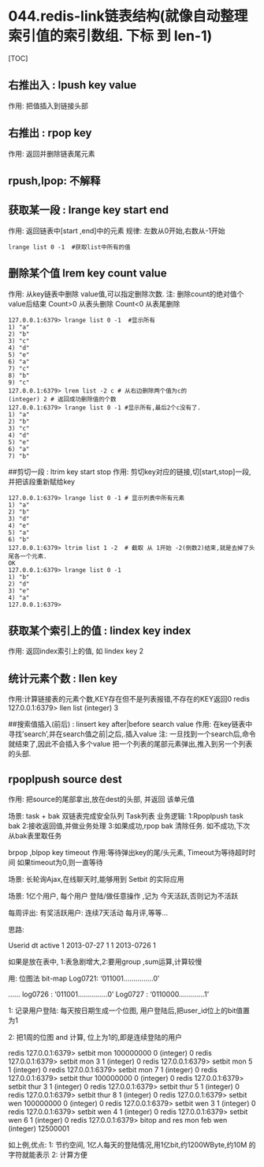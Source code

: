 # 044.redis-link链表结构(就像自动整理索引值的索引数组. 下标 到 len-1)
[TOC]

## 右推出入 : lpush key value 
作用: 把值插入到链接头部

## 右推出 : rpop key
作用: 返回并删除链表尾元素

## rpush,lpop: 不解释

## 获取某一段 : lrange key start  end
作用: 返回链表中[start ,end]中的元素
规律: 左数从0开始,右数从-1开始
```shell
lrange list 0 -1  #获取list中所有的值
```

## 删除某个值 lrem key count value
作用: 从key链表中删除 value值,可以指定删除次数.
注: 删除count的绝对值个value后结束
Count>0 从表头删除
Count<0 从表尾删除
```shell
127.0.0.1:6379> lrange list 0 -1  #显示所有
1) "a"
2) "b"
3) "c"
4) "d"
5) "e"
6) "a"
7) "c"
8) "b"
9) "c"
127.0.0.1:6379> lrem list -2 c # 从右边删除两个值为c的
(integer) 2 # 返回成功删除值的个数
127.0.0.1:6379> lrange list 0 -1 #显示所有,最后2个c没有了.
1) "a"
2) "b"
3) "c"
4) "d"
5) "e"
6) "a"
7) "b"
```

##剪切一段 : ltrim key start stop
作用: 剪切key对应的链接,切[start,stop]一段,并把该段重新赋给key
```shell
127.0.0.1:6379> lrange list 0 -1 # 显示列表中所有元素
1) "a"
2) "b"
3) "d"
4) "e"
5) "a"
6) "b"
127.0.0.1:6379> ltrim list 1 -2  # 截取 从 1开始 -2(倒数2)结束,就是去掉了头尾各一个元素.
OK
127.0.0.1:6379> lrange list 0 -1
1) "b"
2) "d"
3) "e"
4) "a"
127.0.0.1:6379>
```

## 获取某个索引上的值 : lindex key index
作用: 返回index索引上的值,
如  lindex key 2


## 统计元素个数 : llen key
作用:计算链接表的元素个数,KEY存在但不是列表报错,不存在的KEY返回0
redis 127.0.0.1:6379> llen list
(integer) 3


##搜索值插入(前后) : linsert  key after|before search value
作用: 在key链表中寻找’search’,并在search值之前|之后,.插入value
注: 一旦找到一个search后,命令就结束了,因此不会插入多个value
把一个列表的尾部元素弹出,推入到另一个列表的头部.

## rpoplpush source dest
作用: 把source的尾部拿出,放在dest的头部,
并返回 该单元值

场景: task + bak 双链表完成安全队列
Task列表 
业务逻辑:
1:Rpoplpush task bak
2:接收返回值,并做业务处理
3:如果成功,rpop bak 清除任务. 如不成功,下次从bak表里取任务

brpop ,blpop  key timeout
作用:等待弹出key的尾/头元素, 
Timeout为等待超时时间
如果timeout为0,则一直等待

场景: 长轮询Ajax,在线聊天时,能够用到
Setbit 的实际应用

场景: 1亿个用户, 每个用户 登陆/做任意操作  ,记为 今天活跃,否则记为不活跃

每周评出: 有奖活跃用户: 连续7天活动
每月评,等等...

思路: 

Userid   dt  active
1        2013-07-27  1
1       2013-0726   1

如果是放在表中, 1:表急剧增大,2:要用group ,sum运算,计算较慢


用: 位图法 bit-map
Log0721:  ‘011001...............0’

......
log0726 :   ‘011001...............0’
Log0727 :  ‘0110000.............1’


1: 记录用户登陆:
每天按日期生成一个位图, 用户登陆后,把user_id位上的bit值置为1

2: 把1周的位图  and 计算, 
位上为1的,即是连续登陆的用户


redis 127.0.0.1:6379> setbit mon 100000000 0
(integer) 0
redis 127.0.0.1:6379> setbit mon 3 1
(integer) 0
redis 127.0.0.1:6379> setbit mon 5 1
(integer) 0
redis 127.0.0.1:6379> setbit mon 7 1
(integer) 0
redis 127.0.0.1:6379> setbit thur 100000000 0
(integer) 0
redis 127.0.0.1:6379> setbit thur 3 1
(integer) 0
redis 127.0.0.1:6379> setbit thur 5 1
(integer) 0
redis 127.0.0.1:6379> setbit thur 8 1
(integer) 0
redis 127.0.0.1:6379> setbit wen 100000000 0
(integer) 0
redis 127.0.0.1:6379> setbit wen 3 1
(integer) 0
redis 127.0.0.1:6379> setbit wen 4 1
(integer) 0
redis 127.0.0.1:6379> setbit wen 6 1
(integer) 0
redis 127.0.0.1:6379> bitop and  res mon feb wen
(integer) 12500001


如上例,优点:
1: 节约空间, 1亿人每天的登陆情况,用1亿bit,约1200WByte,约10M 的字符就能表示
2: 计算方便
